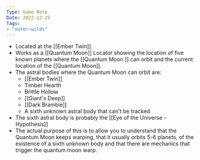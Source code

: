```yaml
---
Type: Game Note
Date: 2022-12-25
Tags:
- "outer-wilds"
---
```

- Located at the [[Ember Twin]].
- Works as a [[Quantum Moon]] Locator showing the location of five known planets where the [[Quantum Moon ]] can orbit and the current location of the [[Quantum Moon]].
- The astral bodies where the Quantum Moon can orbit are:
	- [[Ember Twin]]
	- Timber Hearth
	- Brittle Hollow
	- [[Giant's Deep]]
	- [[Dark Bramble]]
	- A sixth unknown astral body that can't be tracked
- The sixth astral body is probably the [[Eye of the Universe - Hypothesis]]
- The actual purpose of this is to allow you to understand that the Quantum Moon keeps warping, that it usually orbits 5-6 planets, of the existence of a sixth unknown body and that there are mechanics that trigger the quantum moon warp.